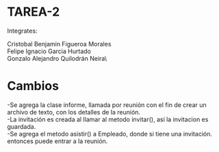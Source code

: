 # TAREA-2
Integrates:

Cristobal Benjamin Figueroa Morales \
Felipe Ignacio Garcia Hurtado\
Gonzalo Alejandro Quilodrán Neira\

# Cambios
-Se agrega la clase informe, llamada por reunión con el fin de crear un archivo de texto,
con los detalles de la reunión.\
-La invitación es creada al llamar al metodo invitar(), así la invitacion
es guardada.\
-Se agrega el metodo asistir() a Empleado, donde si tiene una invitación. 
entonces puede entrar a la reunión.